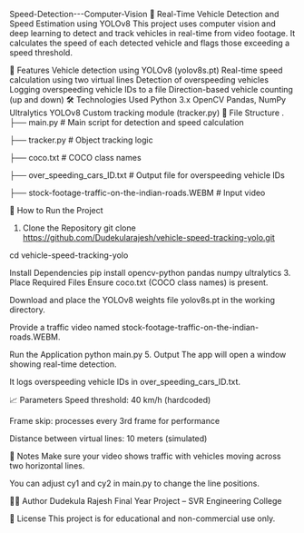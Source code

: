 Speed-Detection---Computer-Vision
🚗 Real-Time Vehicle Detection and Speed Estimation using YOLOv8
This project uses computer vision and deep learning to detect and track vehicles in real-time from video footage. It calculates the speed of each detected vehicle and flags those exceeding a speed threshold.

📸 Features
Vehicle detection using YOLOv8 (yolov8s.pt)
Real-time speed calculation using two virtual lines
Detection of overspeeding vehicles
Logging overspeeding vehicle IDs to a file
Direction-based vehicle counting (up and down)
🛠 Technologies Used
Python 3.x
OpenCV
Pandas, NumPy
Ultralytics YOLOv8
Custom tracking module (tracker.py)
📂 File Structure
. ├── main.py # Main script for detection and speed calculation

├── tracker.py # Object tracking logic

├── coco.txt # COCO class names

├── over_speeding_cars_ID.txt # Output file for overspeeding vehicle IDs

├── stock-footage-traffic-on-the-indian-roads.WEBM # Input video

🚀 How to Run the Project
1. Clone the Repository
git clone https://github.com/Dudekularajesh/vehicle-speed-tracking-yolo.git

cd vehicle-speed-tracking-yolo

Install Dependencies
pip install opencv-python pandas numpy ultralytics 3. Place Required Files Ensure coco.txt (COCO class names) is present.

Download and place the YOLOv8 weights file yolov8s.pt in the working directory.

Provide a traffic video named stock-footage-traffic-on-the-indian-roads.WEBM.

Run the Application
python main.py 5. Output The app will open a window showing real-time detection.

It logs overspeeding vehicle IDs in over_speeding_cars_ID.txt.

📈 Parameters Speed threshold: 40 km/h (hardcoded)

Frame skip: processes every 3rd frame for performance

Distance between virtual lines: 10 meters (simulated)

📌 Notes Make sure your video shows traffic with vehicles moving across two horizontal lines.

You can adjust cy1 and cy2 in main.py to change the line positions.

🧑‍💻 Author Dudekula Rajesh Final Year Project – SVR Engineering College

📄 License This project is for educational and non-commercial use only.
